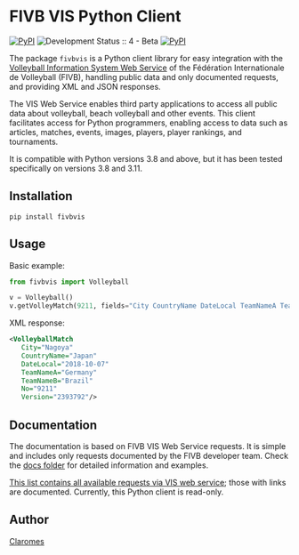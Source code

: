 # FIVB VIS Python Client

[![PyPI](https://img.shields.io/pypi/v/fivbvis)](https://pypi.org/project/fivbvis/) ![Development Status :: 4 - Beta](https://img.shields.io/badge/development_status-4_--_Beta-yellow) [![PyPI](https://img.shields.io/pypi/dm/fivbvis.svg)](https://pypistats.org/packages/fivbvis)

The package `fivbvis` is a Python client library for easy integration with the [Volleyball Information System Web Service](https://www.fivb.org/VisSDK/VisWebService) of the Fédération Internationale de Volleyball (FIVB), handling public data and only documented requests, and providing XML and JSON responses.

The VIS Web Service enables third party applications to access all public data about volleyball, beach volleyball and other events. This client facilitates access for Python programmers, enabling access to data such as articles, matches, events, images, players, player rankings, and tournaments.

It is compatible with Python versions 3.8 and above, but it has been tested specifically on versions 3.8 and 3.11.

## Installation

```shell
pip install fivbvis
```

## Usage
Basic example:

```python
from fivbvis import Volleyball

v = Volleyball()
v.getVolleyMatch(9211, fields="City CountryName DateLocal TeamNameA TeamNameB")
```
XML response:

```xml
<VolleyballMatch
   City="Nagoya"
   CountryName="Japan"
   DateLocal="2018-10-07"
   TeamNameA="Germany"
   TeamNameB="Brazil"
   No="9211"
   Version="2393792"/>
```

## Documentation

The documentation is based on FIVB VIS Web Service requests. It is simple and includes only requests documented by the FIVB developer team. Check the [docs folder](https://github.com/claromes/fivbvis/blob/main/docs/documentation.md) for detailed information and examples.

[This list contains all available requests via VIS web service](https://www.fivb.org/VisSDK/VisWebService/#RequestList.html); those with links are documented. Currently, this Python client is read-only.


## Author

[Claromes](https://claromes.com)